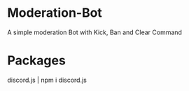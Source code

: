# Moderation-Bot
A simple moderation Bot with Kick, Ban and Clear Command

# Packages
discord.js | npm i discord.js
